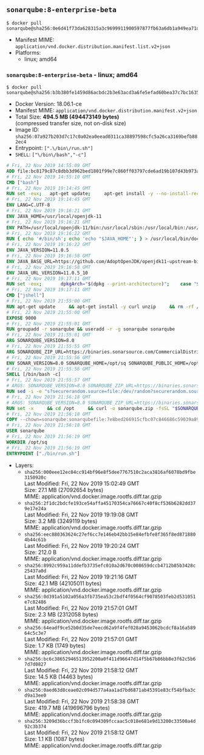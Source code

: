 ## `sonarqube:8-enterprise-beta`

```console
$ docker pull sonarqube@sha256:0e6d41f73da628315a3c9699911900597877fb63a6db1a949ea71d4e111ea007
```

-	Manifest MIME: `application/vnd.docker.distribution.manifest.list.v2+json`
-	Platforms:
	-	linux; amd64

### `sonarqube:8-enterprise-beta` - linux; amd64

```console
$ docker pull sonarqube@sha256:b3b380fe1459d86acbdc2b3e63acd3a6fe5efad60bea37c7bc1635d87c20ff38
```

-	Docker Version: 18.06.1-ce
-	Manifest MIME: `application/vnd.docker.distribution.manifest.v2+json`
-	Total Size: **494.5 MB (494473149 bytes)**  
	(compressed transfer size, not on-disk size)
-	Image ID: `sha256:07a927b203d7c17c0a02ea0eead0311ca38897598cfc5a26ca3169befb882ec4`
-	Entrypoint: `[".\/bin\/run.sh"]`
-	`SHELL`: `["\/bin\/bash","-c"]`

```dockerfile
# Fri, 22 Nov 2019 14:55:09 GMT
ADD file:bc8179c87c8dbb3d962bed1801f99e7c860ff03797cde6ad19b107d43b973ada in / 
# Fri, 22 Nov 2019 14:55:10 GMT
CMD ["bash"]
# Fri, 22 Nov 2019 19:14:45 GMT
RUN set -eux; 	apt-get update; 	apt-get install -y --no-install-recommends 		ca-certificates p11-kit 	; 	rm -rf /var/lib/apt/lists/*
# Fri, 22 Nov 2019 19:14:45 GMT
ENV LANG=C.UTF-8
# Fri, 22 Nov 2019 19:16:21 GMT
ENV JAVA_HOME=/usr/local/openjdk-11
# Fri, 22 Nov 2019 19:16:21 GMT
ENV PATH=/usr/local/openjdk-11/bin:/usr/local/sbin:/usr/local/bin:/usr/sbin:/usr/bin:/sbin:/bin
# Fri, 22 Nov 2019 19:16:22 GMT
RUN { echo '#/bin/sh'; echo 'echo "$JAVA_HOME"'; } > /usr/local/bin/docker-java-home && chmod +x /usr/local/bin/docker-java-home && [ "$JAVA_HOME" = "$(docker-java-home)" ]
# Fri, 22 Nov 2019 19:16:22 GMT
ENV JAVA_VERSION=11.0.5
# Fri, 22 Nov 2019 19:16:58 GMT
ENV JAVA_BASE_URL=https://github.com/AdoptOpenJDK/openjdk11-upstream-binaries/releases/download/jdk-11.0.5%2B10/OpenJDK11U-jre_
# Fri, 22 Nov 2019 19:16:58 GMT
ENV JAVA_URL_VERSION=11.0.5_10
# Fri, 22 Nov 2019 19:17:11 GMT
RUN set -eux; 		dpkgArch="$(dpkg --print-architecture)"; 	case "$dpkgArch" in 		amd64) upstreamArch='x64' ;; 		arm64) upstreamArch='aarch64' ;; 		*) echo >&2 "error: unsupported architecture: $dpkgArch" ;; 	esac; 		savedAptMark="$(apt-mark showmanual)"; 	apt-get update; 	apt-get install -y --no-install-recommends 		dirmngr 		gnupg 		wget 	; 	rm -rf /var/lib/apt/lists/*; 		wget -O openjdk.tgz.asc "${JAVA_BASE_URL}${upstreamArch}_linux_${JAVA_URL_VERSION}.tar.gz.sign"; 	wget -O openjdk.tgz "${JAVA_BASE_URL}${upstreamArch}_linux_${JAVA_URL_VERSION}.tar.gz" --progress=dot:giga; 		export GNUPGHOME="$(mktemp -d)"; 	gpg --batch --keyserver ha.pool.sks-keyservers.net --keyserver-options no-self-sigs-only --recv-keys CA5F11C6CE22644D42C6AC4492EF8D39DC13168F; 	gpg --batch --keyserver ha.pool.sks-keyservers.net --recv-keys EAC843EBD3EFDB98CC772FADA5CD6035332FA671; 	gpg --batch --list-sigs --keyid-format 0xLONG CA5F11C6CE22644D42C6AC4492EF8D39DC13168F 		| tee /dev/stderr 		| grep '0xA5CD6035332FA671' 		| grep 'Andrew Haley'; 	gpg --batch --verify openjdk.tgz.asc openjdk.tgz; 	gpgconf --kill all; 	rm -rf "$GNUPGHOME"; 		mkdir -p "$JAVA_HOME"; 	tar --extract 		--file openjdk.tgz 		--directory "$JAVA_HOME" 		--strip-components 1 		--no-same-owner 	; 	rm openjdk.tgz*; 			apt-mark auto '.*' > /dev/null; 	[ -z "$savedAptMark" ] || apt-mark manual $savedAptMark > /dev/null; 	apt-get purge -y --auto-remove -o APT::AutoRemove::RecommendsImportant=false; 		{ 		echo '#!/usr/bin/env bash'; 		echo 'set -Eeuo pipefail'; 		echo 'if ! [ -d "$JAVA_HOME" ]; then echo >&2 "error: missing JAVA_HOME environment variable"; exit 1; fi'; 		echo 'cacertsFile=; for f in "$JAVA_HOME/lib/security/cacerts" "$JAVA_HOME/jre/lib/security/cacerts"; do if [ -e "$f" ]; then cacertsFile="$f"; break; fi; done'; 		echo 'if [ -z "$cacertsFile" ] || ! [ -f "$cacertsFile" ]; then echo >&2 "error: failed to find cacerts file in $JAVA_HOME"; exit 1; fi'; 		echo 'trust extract --overwrite --format=java-cacerts --filter=ca-anchors --purpose=server-auth "$cacertsFile"'; 	} > /etc/ca-certificates/update.d/docker-openjdk; 	chmod +x /etc/ca-certificates/update.d/docker-openjdk; 	/etc/ca-certificates/update.d/docker-openjdk; 		find "$JAVA_HOME/lib" -name '*.so' -exec dirname '{}' ';' | sort -u > /etc/ld.so.conf.d/docker-openjdk.conf; 	ldconfig; 		java --version
# Fri, 22 Nov 2019 19:17:11 GMT
CMD ["jshell"]
# Fri, 22 Nov 2019 21:55:00 GMT
RUN apt-get update     && apt-get install -y curl unzip     && rm -rf /var/lib/apt/lists/*
# Fri, 22 Nov 2019 21:55:00 GMT
EXPOSE 9000
# Fri, 22 Nov 2019 21:55:01 GMT
RUN groupadd -r sonarqube && useradd -r -g sonarqube sonarqube
# Fri, 22 Nov 2019 21:55:01 GMT
ARG SONARQUBE_VERSION=8.0
# Fri, 22 Nov 2019 21:55:55 GMT
ARG SONARQUBE_ZIP_URL=https://binaries.sonarsource.com/CommercialDistribution/sonarqube-enterprise/sonarqube-enterprise-8.0.zip
# Fri, 22 Nov 2019 21:55:56 GMT
ENV SONAR_VERSION=8.0 SONARQUBE_HOME=/opt/sq SONARQUBE_PUBLIC_HOME=/opt/sonarqube
# Fri, 22 Nov 2019 21:55:56 GMT
SHELL [/bin/bash -c]
# Fri, 22 Nov 2019 21:55:57 GMT
# ARGS: SONARQUBE_VERSION=8.0 SONARQUBE_ZIP_URL=https://binaries.sonarsource.com/CommercialDistribution/sonarqube-enterprise/sonarqube-enterprise-8.0.zip
RUN sed -i -e "s?securerandom.source=file:/dev/random?securerandom.source=file:/dev/urandom?g"   "$JAVA_HOME/conf/security/java.security"
# Fri, 22 Nov 2019 21:56:18 GMT
# ARGS: SONARQUBE_VERSION=8.0 SONARQUBE_ZIP_URL=https://binaries.sonarsource.com/CommercialDistribution/sonarqube-enterprise/sonarqube-enterprise-8.0.zip
RUN set -x     && cd /opt     && curl -o sonarqube.zip -fsSL "$SONARQUBE_ZIP_URL"     && rm -Rf "${SONARQUBE_ZIP_DIR}"     && unzip -q sonarqube.zip     && mv "sonarqube-${SONARQUBE_VERSION}" sq     && rm sonarqube.zip*     && rm --recursive --force "$SONARQUBE_HOME/bin"/*     && mv "$SONARQUBE_HOME/conf" "$SONARQUBE_HOME/conf_save"     && mv "$SONARQUBE_HOME/extensions" "$SONARQUBE_HOME/extensions_save"     && rm --recursive --force "$SONARQUBE_HOME/logs"     && rm --recursive --force "$SONARQUBE_HOME/data"     && mkdir --parents "$SONARQUBE_PUBLIC_HOME/conf"     && mkdir --parents "$SONARQUBE_PUBLIC_HOME/extensions"     && mkdir --parents "$SONARQUBE_PUBLIC_HOME/logs"     && mkdir --parents "$SONARQUBE_PUBLIC_HOME/data"     && cp --recursive "$SONARQUBE_HOME/conf_save"/* "$SONARQUBE_PUBLIC_HOME/conf/"     && cp --recursive "$SONARQUBE_HOME/extensions_save"/* "$SONARQUBE_PUBLIC_HOME/extensions/"     && ln -s "$SONARQUBE_PUBLIC_HOME/conf" "$SONARQUBE_HOME/conf"     && ln -s "$SONARQUBE_PUBLIC_HOME/extensions" "$SONARQUBE_HOME/extensions"     && ln -s "$SONARQUBE_PUBLIC_HOME/logs" "$SONARQUBE_HOME/logs"     && ln -s "$SONARQUBE_PUBLIC_HOME/data" "$SONARQUBE_HOME/data"     && chown --recursive sonarqube:sonarqube "$SONARQUBE_HOME" "$SONARQUBE_PUBLIC_HOME"
# Fri, 22 Nov 2019 21:56:18 GMT
COPY --chown=sonarqube:sonarqubefile:7e8bed266915cfbc07c846686c59039a89cda10c59553d4ba545b4c34d032e46 in /opt/sq/bin/ 
# Fri, 22 Nov 2019 21:56:18 GMT
USER sonarqube
# Fri, 22 Nov 2019 21:56:19 GMT
WORKDIR /opt/sq
# Fri, 22 Nov 2019 21:56:19 GMT
ENTRYPOINT ["./bin/run.sh"]
```

-	Layers:
	-	`sha256:000eee12ec04cc914bf96e8f5dee7767510c2aca3816af6078bd9fbe3150920c`  
		Last Modified: Fri, 22 Nov 2019 15:02:49 GMT  
		Size: 27.1 MB (27092654 bytes)  
		MIME: application/vnd.docker.image.rootfs.diff.tar.gzip
	-	`sha256:2f1dc2bdcfe193ce54affa45170354ca76667c40f8cf536b6282dd379e17e24a`  
		Last Modified: Fri, 22 Nov 2019 19:19:08 GMT  
		Size: 3.2 MB (3249119 bytes)  
		MIME: application/vnd.docker.image.rootfs.diff.tar.gzip
	-	`sha256:eec880363624c27ef6cc7e146eb42bb15e84efbfe8f365f8ed8718804b44c61b`  
		Last Modified: Fri, 22 Nov 2019 19:20:24 GMT  
		Size: 212.0 B  
		MIME: application/vnd.docker.image.rootfs.diff.tar.gzip
	-	`sha256:8992c959a11ddefb3735efc010a2d670c008659dccb4712b85b3428c25437a0d`  
		Last Modified: Fri, 22 Nov 2019 19:21:16 GMT  
		Size: 42.1 MB (42105011 bytes)  
		MIME: application/vnd.docker.image.rootfs.diff.tar.gzip
	-	`sha256:0d391a5102a056a3fb735ea53c2bdf4f0564cf9078503feb2d531051e7c82486`  
		Last Modified: Fri, 22 Nov 2019 21:57:01 GMT  
		Size: 2.3 MB (2312058 bytes)  
		MIME: application/vnd.docker.image.rootfs.diff.tar.gzip
	-	`sha256:64eadf9ce52b0d35de7eecd62a9f4fef028a9453062bcdcf8a16a58964c5c3e7`  
		Last Modified: Fri, 22 Nov 2019 21:57:01 GMT  
		Size: 1.7 KB (1749 bytes)  
		MIME: application/vnd.docker.image.rootfs.diff.tar.gzip
	-	`sha256:bc6c38652946513952200a0f411d96647d14f5b67b86bb8e3f62c5b67d7d0827`  
		Last Modified: Fri, 22 Nov 2019 21:58:12 GMT  
		Size: 14.5 KB (14463 bytes)  
		MIME: application/vnd.docker.image.rootfs.diff.tar.gzip
	-	`sha256:0aed63d8ceae02c094d577a4aa1ad7bd6871ab45391e83cf54bfba3cd9a13ee0`  
		Last Modified: Fri, 22 Nov 2019 21:58:38 GMT  
		Size: 419.7 MB (419696796 bytes)  
		MIME: application/vnd.docker.image.rootfs.diff.tar.gzip
	-	`sha256:3209d36bccf3b1fc0c094309fccaac5c018e681e9d13200c33500a4d92c3b374`  
		Last Modified: Fri, 22 Nov 2019 21:58:12 GMT  
		Size: 1.1 KB (1087 bytes)  
		MIME: application/vnd.docker.image.rootfs.diff.tar.gzip
